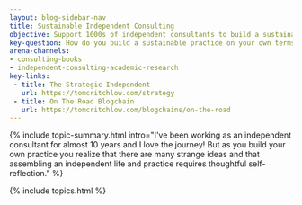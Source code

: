 ```yaml
---
layout: blog-sidebar-nav
title: Sustainable Independent Consulting
objective: Support 1000s of independent consultants to build a sustainable practice, on their own terms
key-question: How do you build a sustainable practice on your own terms for 10+ years?
arena-channels:
- consulting-books
- independent-consulting-academic-research
key-links:
 - title: The Strategic Independent
   url: https://tomcritchlow.com/strategy
 - title: On The Road Blogchain
   url: https://tomcritchlow.com/blogchains/on-the-road
---
```


{% include topic-summary.html intro="I've been working as an independent consultant for almost 10 years and I love the journey! But as you build your own practice you realize that there are many strange ideas and that assembling an independent life and practice requires thoughtful self-reflection." %}

{% include topics.html %}